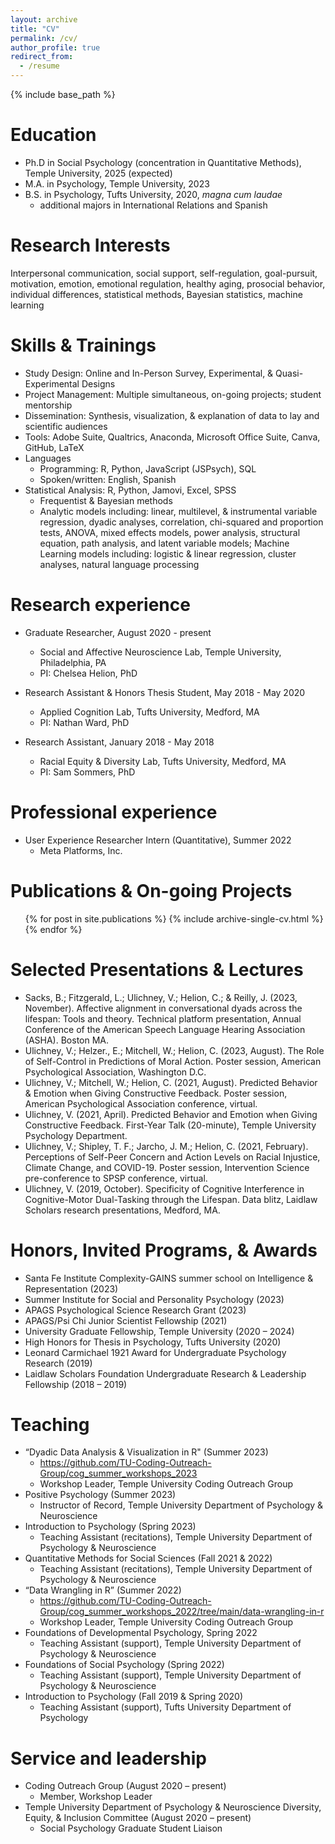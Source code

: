 ```yaml
---
layout: archive
title: "CV"
permalink: /cv/
author_profile: true
redirect_from:
  - /resume
---
```


{% include base_path %}

Education
======
* Ph.D in Social Psychology (concentration in Quantitative Methods), Temple University, 2025 (expected)
* M.A. in Psychology, Temple University, 2023
* B.S. in Psychology, Tufts University, 2020, *magna cum laudae*
  * additional majors in International Relations and Spanish

Research Interests
======
Interpersonal communication, social support, self-regulation, goal-pursuit, motivation, emotion, emotional regulation, healthy aging, prosocial behavior, individual differences, statistical methods, Bayesian statistics, machine learning

Skills & Trainings
======
* Study Design: Online and In-Person Survey, Experimental, & Quasi-Experimental Designs
* Project Management: Multiple simultaneous, on-going projects; student mentorship
* Dissemination: Synthesis, visualization, & explanation of data to lay and scientific audiences
* Tools: Adobe Suite, Qualtrics, Anaconda, Microsoft Office Suite, Canva, GitHub, LaTeX
* Languages
  * Programming: R, Python, JavaScript (JSPsych), SQL
  * Spoken/written: English, Spanish
* Statistical Analysis: R, Python, Jamovi, Excel, SPSS
  * Frequentist & Bayesian methods
  * Analytic models including: linear, multilevel, & instrumental variable regression, dyadic analyses, correlation, chi-squared and proportion tests, ANOVA, mixed effects models, power analysis, structural equation, path analysis, and latent variable models; Machine Learning models including: logistic & linear regression, cluster analyses, natural language processing

Research experience
======
* Graduate Researcher, August 2020 - present
  * Social and Affective Neuroscience Lab, Temple University, Philadelphia, PA
  * PI: Chelsea Helion, PhD

* Research Assistant & Honors Thesis Student, May 2018 - May 2020
  * Applied Cognition Lab, Tufts University, Medford, MA
  * PI: Nathan Ward, PhD
 
* Research Assistant, January 2018 - May 2018
  * Racial Equity & Diversity Lab, Tufts University, Medford, MA
  * PI: Sam Sommers, PhD

Professional experience
======
* User Experience Researcher Intern (Quantitative), Summer 2022
  * Meta Platforms, Inc.
    
Publications & On-going Projects
======
  <ul>{% for post in site.publications %}
    {% include archive-single-cv.html %}
  {% endfor %}</ul>

Selected Presentations & Lectures
======
* Sacks, B.; Fitzgerald, L.; Ulichney, V.; Helion, C.; & Reilly, J. (2023, November). Affective alignment in conversational dyads across the lifespan: Tools and theory. Technical platform presentation, Annual Conference of the American Speech Language Hearing Association (ASHA). Boston MA.
* Ulichney, V.; Helzer., E.; Mitchell, W.; Helion, C. (2023, August). The Role of Self-Control in Predictions of Moral Action. Poster session, American Psychological Association, Washington D.C.
* Ulichney, V.; Mitchell, W.; Helion, C. (2021, August). Predicted Behavior & Emotion when Giving Constructive Feedback. Poster session, American Psychological Association conference, virtual.
* Ulichney, V. (2021, April). Predicted Behavior and Emotion when Giving Constructive Feedback. First-Year Talk (20-minute), Temple University Psychology Department.
* Ulichney, V.; Shipley, T. F.; Jarcho, J. M.; Helion, C. (2021, February). Perceptions of Self-Peer Concern and Action Levels on Racial Injustice, Climate Change, and COVID-19. Poster session, Intervention Science pre-conference to SPSP conference, virtual.
* Ulichney, V. (2019, October). Specificity of Cognitive Interference in Cognitive-Motor Dual-Tasking through the Lifespan. Data blitz, Laidlaw Scholars research presentations, Medford, MA.

Honors, Invited Programs, & Awards
======
* Santa Fe Institute Complexity-GAINS summer school on Intelligence & Representation (2023)
* Summer Institute for Social and Personality Psychology (2023)
* APAGS Psychological Science Research Grant (2023)
* APAGS/Psi Chi Junior Scientist Fellowship	(2021)
* University Graduate Fellowship, Temple University	(2020 – 2024)
* High Honors for Thesis in Psychology, Tufts University (2020)
* Leonard Carmichael 1921 Award for Undergraduate Psychology Research (2019)
* Laidlaw Scholars Foundation Undergraduate Research & Leadership Fellowship (2018 – 2019)

Teaching
======
* “Dyadic Data Analysis & Visualization in R" (Summer 2023)
  * https://github.com/TU-Coding-Outreach-Group/cog_summer_workshops_2023
  *  Workshop Leader, Temple University Coding Outreach Group
* Positive Psychology (Summer 2023)
  * Instructor of Record, Temple University Department of Psychology & Neuroscience
* Introduction to Psychology (Spring 2023)
  *  Teaching Assistant (recitations), Temple University Department of Psychology & Neuroscience
* Quantitative Methods for Social Sciences (Fall 2021 & 2022)
  * Teaching Assistant (recitations), Temple University Department of Psychology & Neuroscience
* “Data Wrangling in R” (Summer 2022)
  *  https://github.com/TU-Coding-Outreach-Group/cog_summer_workshops_2022/tree/main/data-wrangling-in-r
  *  Workshop Leader, Temple University Coding Outreach Group
* Foundations of Developmental Psychology, Spring 2022
  * Teaching Assistant (support), Temple University Department of Psychology & Neuroscience
* Foundations of Social Psychology (Spring 2022)
    * Teaching Assistant (support), Temple University Department of Psychology & Neuroscience
* Introduction to Psychology (Fall 2019 & Spring 2020)
  * Teaching Assistant (support), Tufts University Department of Psychology
  
Service and leadership
======
* Coding Outreach Group (August 2020 – present)
  * Member, Workshop Leader
* Temple University Department of Psychology & Neuroscience Diversity, Equity, & Inclusion Committee (August 2020 – present)
  * Social Psychology Graduate Student Liaison

